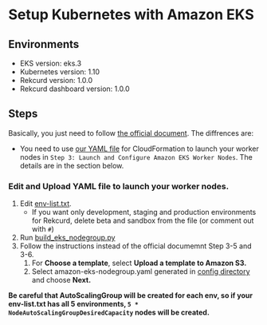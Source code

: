 # Setup Kubernetes with Amazon EKS
## Environments
* EKS version: eks.3
* Kubernetes version: 1.10
* Rekcurd version: 1.0.0
* Rekcurd dashboard version: 1.0.0

## Steps

Basically, you just need to follow [the official document](https://docs.aws.amazon.com/eks/latest/userguide/getting-started-console.html).
The diffrences are:

- You need to use [our YAML file](https://github.com/rekcurd/community/blob/master/aws/config) for CloudFormation to launch your worker nodes in `Step 3: Launch and Configure Amazon EKS Worker Nodes`.
  The details are in the section below.

### Edit and Upload YAML file to launch your worker nodes.
1. Edit [env-list.txt](https://github.com/rekcurd/community/blob/master/aws/config/env-list.txt).
    - If you want only development, staging and production environments for Rekcurd, delete beta and sandbox from the file (or comment out with `#`)
2. Run [build_eks_nodegroup.py](https://github.com/rekcurd/community/blob/master/aws/scripts/build_eks_nodegroup.py)
3. Follow the instructions instead of the official documemnt Step 3-5 and 3-6.
    1. For **Choose a template**, select **Upload a template to Amazon S3.**
    2. Select amazon-eks-nodegroup.yaml generated in [config directory](https://github.com/rekcurd/community/blob/master/aws/config) and choose **Next.**

**Be careful that AutoScalingGroup will be created for each env,
so if your env-list.txt has all 5 environments, `5 * NodeAutoScalingGroupDesiredCapacity` nodes will be created.**
